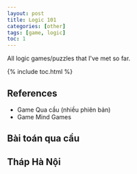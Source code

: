 ```yaml
---
layout: post
title: Logic 101
categories: [other]
tags: [game, logic]
toc: 1
---
```


All logic games/puzzles that I've met so far.

{% include toc.html %}

## References

- Game Qua cầu (nhiều phiên bản)
- Game Mind Games

## Bài toán qua cầu

## Tháp Hà Nội

## 